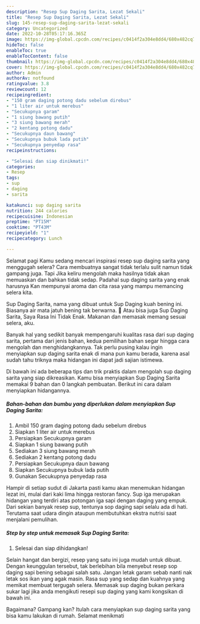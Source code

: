 ```yaml
---
description: "Resep Sup Daging Sarita, Lezat Sekali"
title: "Resep Sup Daging Sarita, Lezat Sekali"
slug: 145-resep-sup-daging-sarita-lezat-sekali
category: Uncategorized
date: 2022-10-28T05:17:16.365Z
image: https://img-global.cpcdn.com/recipes/c0414f2a304e8dd4/680x482cq70/sup-daging-sarita-foto-resep-utama.jpg
hideToc: false
enableToc: true
enableTocContent: false
thumbnail: https://img-global.cpcdn.com/recipes/c0414f2a304e8dd4/680x482cq70/sup-daging-sarita-foto-resep-utama.jpg
cover: https://img-global.cpcdn.com/recipes/c0414f2a304e8dd4/680x482cq70/sup-daging-sarita-foto-resep-utama.jpg
author: Admin
authorAv: notfound
ratingvalue: 3.8
reviewcount: 12
recipeingredient:
- "150 gram daging potong dadu sebelum direbus"
- "1 liter air untuk merebus"
- "Secukupnya garam"
- "1 siung bawang putih"
- "3 siung bawang merah"
- "2 kentang potong dadu"
- "Secukupnya daun bawang"
- "Secukupnya bubuk lada putih"
- "Secukupnya penyedap rasa"
recipeinstructions:

- "Selesai dan siap dinikmati!"
categories:
- Resep
tags:
- sup
- daging
- sarita

katakunci: sup daging sarita 
nutrition: 244 calories
recipecuisine: Indonesian
preptime: "PT15M"
cooktime: "PT43M"
recipeyield: "1"
recipecategory: Lunch

---
```



Selamat pagi Kamu sedang mencari inspirasi resep sup daging sarita yang menggugah selera? Cara membuatnya sangat tidak terlalu sulit namun tidak gampang juga. Tapi Jika keliru mengolah maka hasilnya tidak akan memuaskan dan bahkan tidak sedap. Padahal sup daging sarita yang enak harusnya Kan mempunyai aroma dan cita rasa yang mampu memancing selera kita.


Sup Daging Sarita, nama yang dibuat untuk Sup Daging kuah bening ini. Biasanya air mata jatuh bening tak berwarna. 🙈 Atau bisa juga Sup Daging Sarita, Saya Rasa Ini Tidak Enak. Makanan dan memasak memang sesuai selera, aku.

Banyak hal yang sedikit banyak mempengaruhi kualitas rasa dari sup daging sarita, pertama dari jenis bahan, kedua pemilihan bahan segar hingga cara mengolah dan menghidangkannya. Tak perlu pusing kalau ingin menyiapkan sup daging sarita enak di mana pun kamu berada, karena asal sudah tahu triknya maka hidangan ini dapat jadi sajian istimewa.


Di bawah ini ada beberapa tips dan trik praktis dalam mengolah sup daging sarita yang siap dikreasikan. Kamu bisa menyiapkan Sup Daging Sarita memakai 9 bahan dan 0 langkah pembuatan. Berikut ini cara dalam menyiapkan hidangannya.

<!--inarticleads1-->

##### Bahan-bahan dan bumbu yang diperlukan dalam menyiapkan Sup Daging Sarita:

1. Ambil 150 gram daging potong dadu sebelum direbus
1. Siapkan 1 liter air untuk merebus
1. Persiapkan Secukupnya garam
1. Siapkan 1 siung bawang putih
1. Sediakan 3 siung bawang merah
1. Sediakan 2 kentang potong dadu
1. Persiapkan Secukupnya daun bawang
1. Siapkan Secukupnya bubuk lada putih
1. Gunakan Secukupnya penyedap rasa


Hampir di setiap sudut di Jakarta pasti kamu akan menemukan hidangan lezat ini, mulai dari kaki lima hingga restoran fancy. Sup iga merupakan hidangan yang terdiri atas potongan iga sapi dengan daging yang empuk. Dari sekian banyak resep sup, tentunya sop daging sapi selalu ada di hati. Terutama saat udara dingin ataupun membutuhkan ekstra nutrisi saat menjalani pemulihan. 

<!--inarticleads2-->

##### Step by step untuk memasak Sup Daging Sarita:


1. Selesai dan siap dihidangkan!

Selain hangat dan bergizi, resep yang satu ini juga mudah untuk dibuat. Dengan keunggulan tersebut, tak berlebihan bila menyebut resep sop daging sapi bening sebagai salah satu. Jangan letak garam sebab nanti nak letak sos ikan yang agak masin. Rasa sup yang sedap dan kuahnya yang memikat membuat tergugah selera. Memasak sup daging bukan perkara sukar lagi jika anda mengikuti resepi sup daging yang kami kongsikan di bawah ini. 

Bagaimana? Gampang kan? Itulah cara menyiapkan sup daging sarita yang bisa kamu lakukan di rumah. Selamat menikmati
